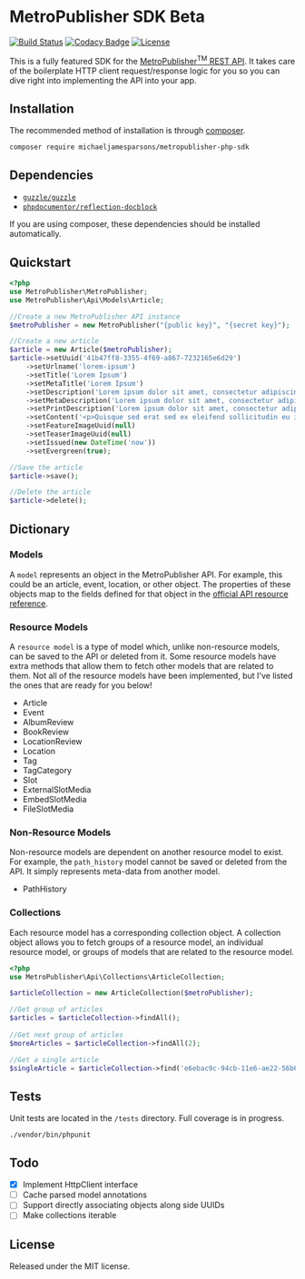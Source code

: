 
# MetroPublisher SDK Beta

[![Build Status](https://travis-ci.org/MichaelJamesParsons/MetroPublisher-PHP-SDK.svg?branch=master)](https://travis-ci.org/MichaelJamesParsons/MetroPublisher-PHP-SDK) [![Codacy Badge](https://api.codacy.com/project/badge/Grade/634ce9c10a5b469bb8e3efc985454796)](https://www.codacy.com/app/mjay-parsons/MetroPublisher-PHP-API?utm_source=github.com&amp;utm_medium=referral&amp;utm_content=MichaelJamesParsons/MetroPublisher-PHP-API&amp;utm_campaign=Badge_Grade) [![License](https://poser.pugx.org/michaeljamesparsons/metropublisher-php-sdk/license)](https://packagist.org/packages/michaeljamesparsons/metropublisher-php-sdk)

This is a fully featured SDK for the [MetroPublisher<sup>TM</sup> REST API](https://api.metropublisher.com/index.html). It takes care of the boilerplate HTTP client request/response logic for you so you can dive right into implementing the API into your app.

## Installation

The recommended method of installation is through [composer](https://getcomposer.org).

    composer require michaeljamesparsons/metropublisher-php-sdk

## Dependencies

* [`guzzle/guzzle`](https://github.com/guzzle/guzzle)
* [`phpdocumentor/reflection-docblock`](https://github.com/phpDocumentor/ReflectionDocBlock)

If you are using composer, these dependencies should be installed automatically.

## Quickstart

```php
<?php
use MetroPublisher\MetroPublisher;
use MetroPublisher\Api\Models\Article;

//Create a new MetroPublisher API instance
$metroPublisher = new MetroPublisher("{public key}", "{secret key}");

//Create a new article
$article = new Article($metroPublisher);
$article->setUuid('41b47ff8-3355-4f69-a867-7232165e6d29')
    ->setUrlname('lorem-ipsum')
    ->setTitle('Lorem Ipsum')
    ->setMetaTitle('Lorem Ipsum')
    ->setDescription('Lorem ipsum dolor sit amet, consectetur adipiscing elit.')
    ->setMetaDescription('Lorem ipsum dolor sit amet, consectetur adipiscing elit.')
    ->setPrintDescription('Lorem ipsum dolor sit amet, consectetur adipiscing elit.')
    ->setContent('<p>Quisque sed erat sed ex eleifend sollicitudin eu id ligula.</p>')
    ->setFeatureImageUuid(null)
    ->setTeaserImageUuid(null)
    ->setIssued(new DateTime('now'))
    ->setEvergreen(true);

//Save the article
$article->save();

//Delete the article
$article->delete();
```

## Dictionary

### Models
A `model` represents an object in the MetroPublisher API. For example, this could be an article, event, location, or other object. The properties of these objects map to the fields defined for that object in the [official API resource reference](https://api.metropublisher.com/resources/index.html).

### Resource Models
A `resource model` is a type of model which, unlike non-resource models, can be saved to the API or deleted from it. Some resource models have extra methods that allow them to fetch other models that are related to them. Not all of the resource models have been implemented, but I've listed the ones that are ready for you below!

* Article
* Event
* AlbumReview
* BookReview
* LocationReview
* Location
* Tag
* TagCategory
* Slot
* ExternalSlotMedia
* EmbedSlotMedia
* FileSlotMedia

### Non-Resource Models
Non-resource models are dependent on another resource model to exist. For example, the `path_history` model cannot be saved or deleted from the API. It simply represents meta-data from another model.

* PathHistory

### Collections

Each resource model has a corresponding collection object. A collection object allows you to fetch groups of a resource model, an individual resource model, or groups of models that are related to the resource model.

```php
<?php
use MetroPublisher\Api\Collections\ArticleCollection;

$articleCollection = new ArticleCollection($metroPublisher);

//Get group of articles
$articles = $articleCollection->findAll();
    
//Get next group of articles
$moreArticles = $articleCollection->findAll(2);

//Get a single article
$singleArticle = $articleCollection->find('e6ebac9c-94cb-11e6-ae22-56b6b6499611');
```

## Tests
Unit tests are located in the `/tests` directory. Full coverage is in progress.

    ./vendor/bin/phpunit

## Todo
- [x] Implement HttpClient interface
- [ ] Cache parsed model annotations
- [ ] Support directly associating objects along side UUIDs
- [ ] Make collections iterable

## License

 Released under the MIT license.
